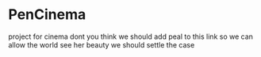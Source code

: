 # PenCinema
project for cinema
dont you think we should add peal to this link 
so we can allow the world see her beauty
we should settle the case 
